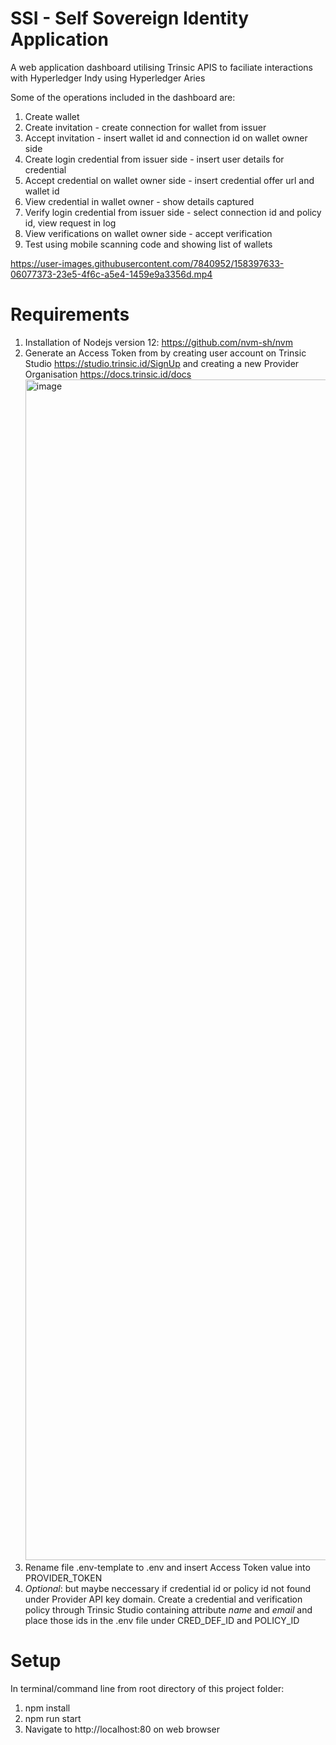 # SSI - Self Sovereign Identity Application

A web application dashboard utilising Trinsic APIS to faciliate interactions with Hyperledger Indy using Hyperledger Aries

Some of the operations included in the dashboard are:
1. Create wallet
2. Create invitation - create connection for wallet from issuer
3. Accept invitation - insert wallet id and connection id on wallet owner side
4. Create login credential from issuer side - insert user details for credential
5. Accept credential on wallet owner side - insert credential offer url and wallet id
6. View credential in wallet owner - show details captured
7. Verify login credential from issuer side - select connection id and policy id, view request in log
8. View verifications on wallet owner side - accept verification
9. Test using mobile scanning code and showing list of wallets


https://user-images.githubusercontent.com/7840952/158397633-06077373-23e5-4f6c-a5e4-1459e9a3356d.mp4


# Requirements
1. Installation 
of Nodejs version 12: https://github.com/nvm-sh/nvm
2. Generate an Access Token from by creating user account on Trinsic Studio https://studio.trinsic.id/SignUp and creating a new Provider Organisation https://docs.trinsic.id/docs <img width="1889" alt="image" src="https://user-images.githubusercontent.com/7840952/158523701-723ea1fc-5db5-4680-8a66-f0031201c73d.png">
3. Rename file .env-template to .env and insert Access Token value into PROVIDER_TOKEN
4. _Optional_: but maybe neccessary if credential id or policy id not found under Provider API key domain. Create a credential and verification policy through Trinsic Studio containing attribute _name_ and _email_ and place those ids in the .env file under CRED_DEF_ID and POLICY_ID

# Setup 

In terminal/command line from root directory of this project folder:

1. npm install 
2. npm run start
3. Navigate to http://localhost:80 on web browser
